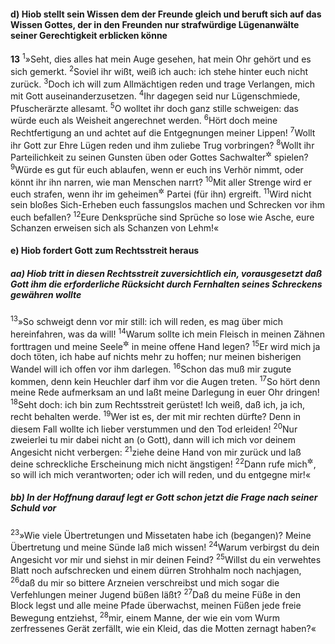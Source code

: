 #### d) Hiob stellt sein Wissen dem der Freunde gleich und beruft sich auf das Wissen Gottes, der in den Freunden nur strafwürdige Lügenanwälte seiner Gerechtigkeit erblicken könne

__13__
<sup>1</sup>»Seht, dies alles hat mein Auge gesehen, hat mein Ohr gehört und es sich gemerkt.
<sup>2</sup>Soviel ihr wißt, weiß ich auch: ich stehe hinter euch nicht zurück.
<sup>3</sup>Doch ich will zum Allmächtigen reden und trage Verlangen, mich mit Gott auseinanderzusetzen.
<sup>4</sup>Ihr dagegen seid nur Lügenschmiede, Pfuscherärzte allesamt.
<sup>5</sup>O wolltet ihr doch ganz stille schweigen: das würde euch als Weisheit angerechnet werden.
<sup>6</sup>Hört doch meine Rechtfertigung an und achtet auf die Entgegnungen meiner Lippen!
<sup>7</sup>Wollt ihr Gott zur Ehre Lügen reden und ihm zuliebe Trug vorbringen?
<sup>8</sup>Wollt ihr Parteilichkeit zu seinen Gunsten üben oder Gottes Sachwalter<sup title="= Rechtsbeistand">&#x2732;</sup> spielen?
<sup>9</sup>Würde es gut für euch ablaufen, wenn er euch ins Verhör nimmt, oder könnt ihr ihn narren, wie man Menschen narrt?
<sup>10</sup>Mit aller Strenge wird er euch strafen, wenn ihr im geheimen<sup title="= hinterhältig">&#x2732;</sup> Partei (für ihn) ergreift.
<sup>11</sup>Wird nicht sein bloßes Sich-Erheben euch fassungslos machen und Schrecken vor ihm euch befallen?
<sup>12</sup>Eure Denksprüche sind Sprüche so lose wie Asche, eure Schanzen erweisen sich als Schanzen von Lehm!«

#### e) Hiob fordert Gott zum Rechtsstreit heraus

##### aa) Hiob tritt in diesen Rechtsstreit zuversichtlich ein, vorausgesetzt daß Gott ihm die erforderliche Rücksicht durch Fernhalten seines Schreckens gewähren wollte

<sup>13</sup>»So schweigt denn vor mir still: ich will reden, es mag über mich hereinfahren, was da will!
<sup>14</sup>Warum sollte ich mein Fleisch in meinen Zähnen forttragen und meine Seele<sup title="= mein Leben">&#x2732;</sup> in meine offene Hand legen?
<sup>15</sup>Er wird mich ja doch töten, ich habe auf nichts mehr zu hoffen; nur meinen bisherigen Wandel will ich offen vor ihm darlegen.
<sup>16</sup>Schon das muß mir zugute kommen, denn kein Heuchler darf ihm vor die Augen treten.
<sup>17</sup>So hört denn meine Rede aufmerksam an und laßt meine Darlegung in euer Ohr dringen!
<sup>18</sup>Seht doch: ich bin zum Rechtsstreit gerüstet! Ich weiß, daß ich, ja ich, recht behalten werde.
<sup>19</sup>Wer ist es, der mit mir rechten dürfte? Denn in diesem Fall wollte ich lieber verstummen und den Tod erleiden!
<sup>20</sup>Nur zweierlei tu mir dabei nicht an (o Gott), dann will ich mich vor deinem Angesicht nicht verbergen:
<sup>21</sup>ziehe deine Hand von mir zurück und laß deine schreckliche Erscheinung mich nicht ängstigen!
<sup>22</sup>Dann rufe mich<sup title="oder: lade mich vor">&#x2732;</sup>, so will ich mich verantworten; oder ich will reden, und du entgegne mir!«

##### bb) In der Hoffnung darauf legt er Gott schon jetzt die Frage nach seiner Schuld vor

<sup>23</sup>»Wie viele Übertretungen und Missetaten habe ich (begangen)? Meine Übertretung und meine Sünde laß mich wissen!
<sup>24</sup>Warum verbirgst du dein Angesicht vor mir und siehst in mir deinen Feind?
<sup>25</sup>Willst du ein verwehtes Blatt noch aufschrecken und einem dürren Strohhalm noch nachjagen,
<sup>26</sup>daß du mir so bittere Arzneien verschreibst und mich sogar die Verfehlungen meiner Jugend büßen läßt?
<sup>27</sup>Daß du meine Füße in den Block legst und alle meine Pfade überwachst, meinen Füßen jede freie Bewegung entziehst,
<sup>28</sup>mir, einem Manne, der wie ein vom Wurm zerfressenes Gerät zerfällt, wie ein Kleid, das die Motten zernagt haben?«